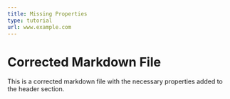 ```yaml
---
title: Missing Properties
type: tutorial
url: www.example.com
---
```


# Corrected Markdown File

This is a corrected markdown file with the necessary properties added to the header section.